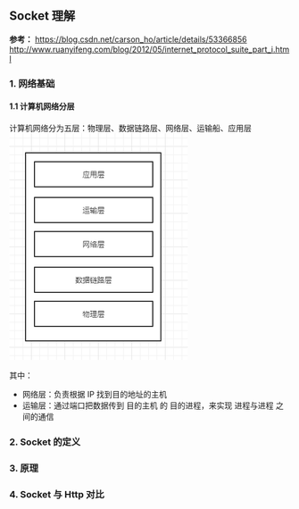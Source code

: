 ## Socket 理解

**参考：**
https://blog.csdn.net/carson_ho/article/details/53366856
http://www.ruanyifeng.com/blog/2012/05/internet_protocol_suite_part_i.html


### 1. 网络基础

#### 1.1 计算机网络分层
计算机网络分为五层：物理层、数据链路层、网络层、运输船、应用层
![TCPIP五层网络架构](img\TCPIP五层网络架构.png)

其中：
- 网络层：负责根据 IP 找到目的地址的主机
- 运输层：通过端口把数据传到 目的主机 的 目的进程，来实现 进程与进程 之间的通信




### 2. Socket 的定义

### 3. 原理


### 4. Socket 与 Http 对比

